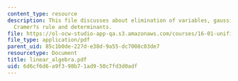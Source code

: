 ```yaml
---
content_type: resource
description: This file discusses about elimination of variables, gaussian reduction,
  Cramer?s rule and determinants.
file: https://ol-ocw-studio-app-qa.s3.amazonaws.com/courses/16-01-unified-engineering-i-ii-iii-iv-fall-2005-spring-2006/6d6cf6d6a9f398b71ad950c7fd3d0adf_linear_algebra.pdf
file_type: application/pdf
parent_uid: 85c1b0de-227d-e38d-9a55-dc7008c03de7
resourcetype: Document
title: linear_algebra.pdf
uid: 6d6cf6d6-a9f3-98b7-1ad9-50c7fd3d0adf
---
```

